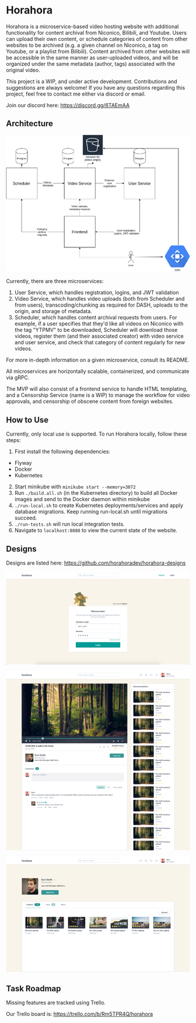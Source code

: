 # Horahora
Horahora is a microservice-based video hosting website with additional functionality for content archival from Niconico, Bilibili, and Youtube. Users can upload their own content, or schedule categories of content from other websites to be archived (e.g. a given channel on Niconico, a tag on Youtube, or a playlist from Bilibili). Content archived from other websites will be accessible in the same manner as user-uploaded videos, and will be organized under the same metadata (author, tags) associated with the original video.

This project is a WIP, and under active development. Contributions and suggestions are always welcome! If you have any questions regarding this project, feel free to contact me either via discord or email.

Join our discord here: https://discord.gg/6TAEmAA

## Architecture
![](Architectural_Drawing.png)

Currently, there are three microservices:
1. User Service, which handles registration, logins, and JWT validation
2. Video Service, which handles video uploads (both from Scheduler and from users), transcoding/chunking as required for DASH, uploads to the origin, and storage of metadata.
3. Scheduler, which handles content archival requests from users. For example, if a user specifies that they'd like all videos on Niconico with the tag "YTPMV" to be downloaded, Scheduler will download those videos, register them (and their associated creator) with video service and user service, and check that category of content regularly for new videos.

For more in-depth information on a given microservice, consult its README.

All microservices are horizontally scalable, containerized, and communicate via gRPC.

The MVP will also consist of a frontend service to handle HTML templating, and a Censorship Service (name is a WIP) to manage the workflow for video approvals, and censorship of obscene content from foreign websites.  

## How to Use
Currently, only local use is supported.
To run Horahora locally, follow these steps:
1. First install the following dependencies:
  - Flyway
  - Docker
  - Kubernetes

2. Start minikube with `minikube start --memory=3072`
3. Run `./build.all.sh` (in the Kubernetes directory) to build all Docker images and send to the Docker daemon within minikube
4. `./run-local.sh` to create Kubernetes deployments/services and apply database migrations. Keep running run-local.sh until migrations succeed.
5. `./run-tests.sh` will run local integration tests.
6. Navigate to `localhost:8080` to view the current state of the website.

## Designs
Designs are listed here:
https://github.com/horahoradev/horahora-designs

![](https://github.com/horahoradev/horahora-designs/blob/master/Login.png?raw=true)

![](https://github.com/horahoradev/horahora-designs/blob/master/Video.png?raw=true)

![](https://github.com/horahoradev/horahora-designs/blob/master/Profile.png?raw=true)

## Task Roadmap
Missing features are tracked using Trello.

Our Trello board is:
https://trello.com/b/Rm5TPR4Q/horahora



